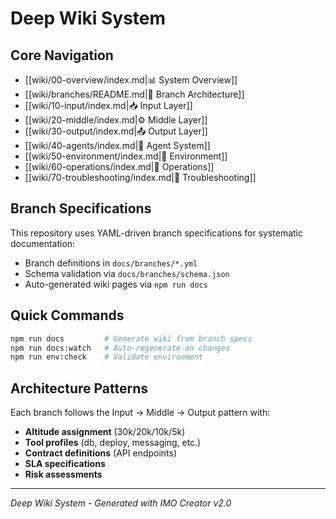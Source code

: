 # Deep Wiki System

## Core Navigation
- [[wiki/00-overview/index.md|📊 System Overview]]
- [[wiki/branches/README.md|🌲 Branch Architecture]]
- [[wiki/10-input/index.md|📥 Input Layer]]
- [[wiki/20-middle/index.md|⚙️ Middle Layer]]
- [[wiki/30-output/index.md|📤 Output Layer]]
- [[wiki/40-agents/index.md|🤖 Agent System]]
- [[wiki/50-environment/index.md|🔐 Environment]]
- [[wiki/60-operations/index.md|🚀 Operations]]
- [[wiki/70-troubleshooting/index.md|🔧 Troubleshooting]]

## Branch Specifications
This repository uses YAML-driven branch specifications for systematic documentation:
- Branch definitions in `docs/branches/*.yml`
- Schema validation via `docs/branches/schema.json` 
- Auto-generated wiki pages via `npm run docs`

## Quick Commands
```bash
npm run docs         # Generate wiki from branch specs
npm run docs:watch   # Auto-regenerate on changes
npm run env:check    # Validate environment
```

## Architecture Patterns
Each branch follows the Input → Middle → Output pattern with:
- **Altitude assignment** (30k/20k/10k/5k)
- **Tool profiles** (db, deploy, messaging, etc.)
- **Contract definitions** (API endpoints)
- **SLA specifications**
- **Risk assessments**

---
*Deep Wiki System - Generated with IMO Creator v2.0*
